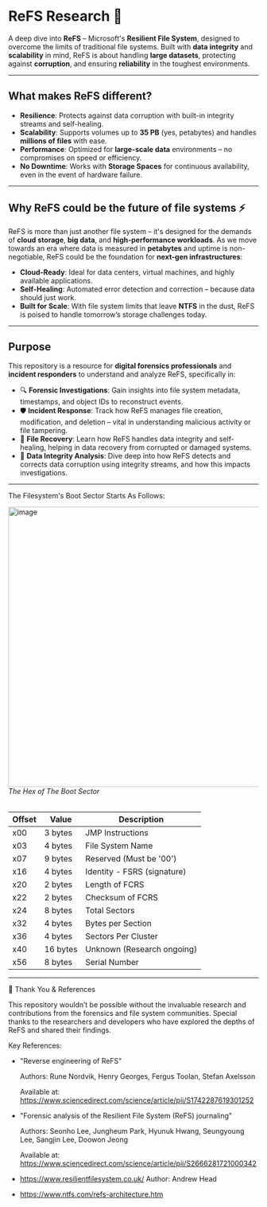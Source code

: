 # ReFS Research 🚀

A deep dive into **ReFS** – Microsoft's **Resilient File System**, designed to overcome the limits of traditional file systems. Built with **data integrity** and **scalability** in mind, ReFS is about handling **large datasets**, protecting against **corruption**, and ensuring **reliability** in the toughest environments.

---

## What makes ReFS different?

- **Resilience**: Protects against data corruption with built-in integrity streams and self-healing.
- **Scalability**: Supports volumes up to **35 PB** (yes, petabytes) and handles **millions of files** with ease.
- **Performance**: Optimized for **large-scale data** environments – no compromises on speed or efficiency.
- **No Downtime**: Works with **Storage Spaces** for continuous availability, even in the event of hardware failure.

---

## Why ReFS could be the future of file systems ⚡

ReFS is more than just another file system – it's designed for the demands of **cloud storage**, **big data**, and **high-performance workloads**. As we move towards an era where data is measured in **petabytes** and uptime is non-negotiable, ReFS could be the foundation for **next-gen infrastructures**:

- **Cloud-Ready**: Ideal for data centers, virtual machines, and highly available applications.
- **Self-Healing**: Automated error detection and correction – because data should just work.
- **Built for Scale**: With file system limits that leave **NTFS** in the dust, ReFS is poised to handle tomorrow’s storage challenges today.

---

## Purpose

This repository is a resource for **digital forensics professionals** and **incident responders** to understand and analyze ReFS, specifically in:

- 🔍 **Forensic Investigations**: Gain insights into file system metadata, timestamps, and object IDs to reconstruct events.
- 🛡️ **Incident Response**: Track how ReFS manages file creation, modification, and deletion – vital in understanding malicious activity or file tampering.
- 🧩 **File Recovery**: Learn how ReFS handles data integrity and self-healing, helping in data recovery from corrupted or damaged systems.
- 🔐 **Data Integrity Analysis**: Dive deep into how ReFS detects and corrects data corruption using integrity streams, and how this impacts investigations.
  
---

The Filesystem's Boot Sector Starts As Follows:

<img width="563" alt="image" src="https://github.com/user-attachments/assets/e3432e03-d538-4afa-bcad-39b0340e7819">
<br><i>The Hex of The Boot Sector</i><br><br>

| Offset | Value        | Description                    |
|--------|--------------|--------------------------------|
| x00    | 3 bytes      | JMP Instructions               |
| x03    | 4 bytes      | File System Name               |
| x07    | 9 bytes      | Reserved (Must be '00')        |
| x16    | 4 bytes      | Identity - FSRS (signature)    |
| x20    | 2 bytes      | Length of FCRS                 |
| x22    | 2 bytes      | Checksum of FCRS               |
| x24    | 8 bytes      | Total Sectors                  |
| x32    | 4 bytes      | Bytes per Section              |
| x36    | 4 bytes      | Sectors Per Cluster            |
| x40    | 16 bytes     | Unknown (Research ongoing)     |
| x56    | 8 bytes      | Serial Number                  |


---
🙏 Thank You & References

This repository wouldn’t be possible without the invaluable research and contributions from the forensics and file system communities. Special thanks to the researchers and developers who have explored the depths of ReFS and shared their findings.

Key References:

- "Reverse engineering of ReFS"

  Authors: Rune Nordvik, Henry Georges, Fergus Toolan, Stefan Axelsson

  Available at: https://www.sciencedirect.com/science/article/pii/S1742287619301252

- "Forensic analysis of the Resilient File System (ReFS) journaling"

  Authors: Seonho Lee, Jungheum Park, Hyunuk Hwang, Seungyoung Lee, Sangjin Lee, Doowon Jeong

  Available at: https://www.sciencedirect.com/science/article/pii/S2666281721000342


- https://www.resilientfilesystem.co.uk/
  Author: Andrew Head

- https://www.ntfs.com/refs-architecture.htm


